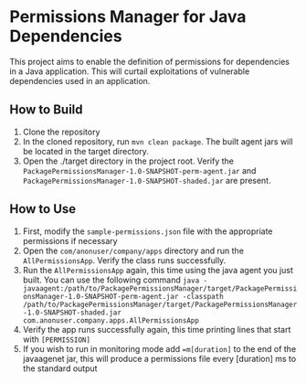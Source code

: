 # Permissions Manager for Java Dependencies

This project aims to enable the definition of permissions for dependencies in a Java application. This will curtail exploitations of vulnerable dependencies used in an application.

## How to Build
1. Clone the repository
2. In the cloned repository, run `mvn clean package`.
The built agent jars will be located in the target directory.
3. Open the ./target directory in the project root. Verify the `PackagePermissionsManager-1.0-SNAPSHOT-perm-agent.jar` 
and `PackagePermissionsManager-1.0-SNAPSHOT-shaded.jar` are present.

## How to Use
1. First, modify the `sample-permissions.json` file with the appropriate permissions if necessary
2. Open the `com/anonuser/company/apps` directory and run the `AllPermissionsApp`. Verify the class runs successfully.
3. Run the `AllPermissionsApp` again, this time using the java agent you just built. You can use the following command
`java -javaagent:/path/to/PackagePermissionsManager/target/PackagePermissionsManager-1.0-SNAPSHOT-perm-agent.jar -classpath /path/to/PackagePermissionsManager/target/PackagePermissionsManager-1.0-SNAPSHOT-shaded.jar com.anonuser.company.apps.AllPermissionsApp`
4. Verify the app runs successfully again, this time printing lines that start with `[PERMISSION]`
5. If you wish to run in monitoring mode add `=m[duration]` to the end of the javaagenet jar, this will produce a permissions file every [duration] ms to the standard output

